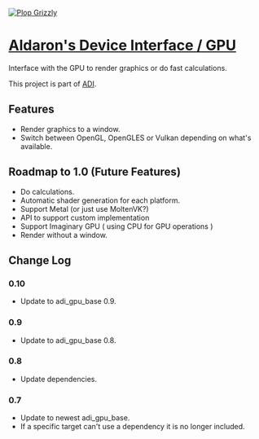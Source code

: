 [![Plop Grizzly](https://plopgrizzly.com/images/logo-bar.png)](https://plopgrizzly.com)

# [Aldaron's Device Interface / GPU](https://crates.io/crates/adi_gpu)
Interface with the GPU to render graphics or do fast calculations.

This project is part of [ADI](https://crates.io/crates/adi).

## Features
* Render graphics to a window.
* Switch between OpenGL, OpenGLES or Vulkan depending on what's available.

## Roadmap to 1.0 (Future Features)
* Do calculations.
* Automatic shader generation for each platform.
* Support Metal (or just use MoltenVK?)
* API to support custom implementation
* Support Imaginary GPU ( using CPU for GPU operations )
* Render without a window.

## Change Log
### 0.10
* Update to adi\_gpu\_base 0.9.

### 0.9
* Update to adi\_gpu\_base 0.8.

### 0.8
* Update dependencies.

### 0.7
* Update to newest adi_gpu_base.
* If a specific target can't use a dependency it is no longer included.
